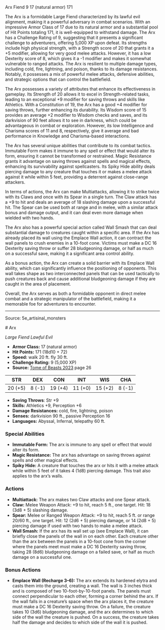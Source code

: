 <MonsterName/>Arx</MonsterName>
<CreatureType/>Fiend</CreatureType>
<CR/>9</CR>
<AC/>17 (natural armor)</AC>
<HP/>171</HP>
<summary>The Arx is a formidable Large Fiend characterized by its lawful evil alignment, making it a powerful adversary in combat scenarios. With an impressive Armor Class of 17 due to its natural armor and a substantial pool of Hit Points totaling 171, it is well-equipped to withstand damage. The Arx has a Challenge Rating of 9, suggesting that it presents a significant challenge to adventurers, offering 5,000 XP upon defeat. Its strengths include high physical strength, with a Strength score of 20 that grants it a +5 modifier, allowing for very good melee attacks. However, it has a low Dexterity score of 8, which gives it a -1 modifier and makes it somewhat vulnerable to ranged attacks. The Arx is resilient to multiple damage types, including cold, fire, lightning, and poison, thanks to its damage resistances. Notably, it possesses a mix of powerful melee attacks, defensive abilities, and strategic options that can control the battlefield.</summary>

<detail>

The Arx possesses a variety of attributes that enhance its effectiveness in gameplay. Its Strength of 20 allows it to excel in Strength-related tasks, leading to an exceptional +9 modifier for saving throws and skills like Athletics. With a Constitution of 19, the Arx has a good +4 modifier for saving throws, further enhancing its durability. Its Wisdom score of 15 provides an average +2 modifier to Wisdom checks and saves, and its darkvision of 90 feet allows it to see in darkness, which could be advantageous in combat or exploration. However, its low Intelligence and Charisma scores of 11 and 8, respectively, give it average and bad performance in Knowledge and Charisma-based interactions.

The Arx has several unique abilities that contribute to its combat tactics. Immutable Form makes it immune to any spell or effect that would alter its form, ensuring it cannot be transformed or restrained. Magic Resistance grants it advantage on saving throws against spells and magical effects, enhancing its survivability against spellcasters. Its Spiky Hide ability deals piercing damage to any creature that touches it or makes a melee attack against it while within 5 feet, providing a deterrent against close-range attackers.

In terms of actions, the Arx can make Multiattacks, allowing it to strike twice with its Claws and once with its Spear in a single turn. The Claw attack has a +9 to hit and deals an average of 18 slashing damage upon a successful hit. The Spear can be used both at range and in melee, with a similar attack bonus and damage output, and it can deal even more damage when wielded with two hands.

The Arx also has a powerful special action called Wall Smash that can deal substantial damage to creatures caught within a specific area. If the Arx has already placed its wall using the Emplace Wall action, it can contract the wall panels to crush enemies in a 10-foot cone. Victims must make a DC 16 Dexterity saving throw or suffer 28 bludgeoning damage, or half as much on a successful save, making it a significant area control ability.

As a bonus action, the Arx can create a solid barrier with its Emplace Wall ability, which can significantly influence the positioning of opponents. This wall takes shape as two interconnected panels that can be used tactically to push creatures back and cause additional bludgeoning damage if they are caught in the area of placement. 

Overall, the Arx serves as both a formidable opponent in direct melee combat and a strategic manipulator of the battlefield, making it a memorable foe for adventurers to encounter.</detail>



---

Source: 5e_artisinal_monsters

<statblock>
# Arx

*Large* *Fiend* *Lawful Evil*

- **Armor Class:** 17 (natural armor)
- **Hit Points:** 171 (18d10 + 72)
- **Speed:** walk 20 ft. fly 30 ft.
- **Challenge Rating:** 9 (5,000 XP)
- **Source:** [Tome of Beasts 2023](https://koboldpress.com/kpstore/product/tome-of-beasts-1-2023-edition/) page 26

| STR | DEX | CON | INT | WIS | CHA |
| --- | --- | --- | --- | --- | --- |
| 20 (+5) | 8 (-1) | 19 (+4) | 11 (+0) | 15 (+2) | 8 (-1) |

- **Saving Throws**: Str +9
- **Skills:** Athletics +9, Perception +6
- **Damage Resistances:** cold, fire, lightning, poison
- **Senses:** darkvision 90 ft., passive Perception 16
- **Languages:** Abyssal, Infernal, telepathy 60 ft.

### Special Abilities

- **Immutable Form:** The arx is immune to any spell or effect that would alter its form.
- **Magic Resistance:** The arx has advantage on saving throws against spells and other magical effects.
- **Spiky Hide:** A creature that touches the arx or hits it with a melee attack while within 5 feet of it takes 4 (1d8) piercing damage. This trait also applies to the arx’s walls.

### Actions

- **Multiattack:** The arx makes two Claw attacks and one Spear attack.
- **Claw:** Melee Weapon Attack: +9 to hit, reach 5 ft., one target. Hit: 18 (3d8 + 5) slashing damage.
- **Spear:** Melee or Ranged Weapon Attack: +9 to hit, reach 5 ft. or range 20/60 ft., one target. Hit: 12 (2d6 + 5) piercing damage, or 14 (2d8 + 5) piercing damage if used with two hands to make a melee attack.
- **Wall Smash:** If the arx has its wall set up (see Emplace Wall), it can briefly close the panels of the wall in on each other. Each creature other than the arx between the panels in a 10-foot cone from the corner where the panels meet must make a DC 16 Dexterity saving throw, taking 28 (8d6) bludgeoning damage on a failed save, or half as much damage on a successful one.

### Bonus Actions

- **Emplace Wall (Recharge 3–6):** The arx extends its hardened elytra and casts them into the ground, creating a wall. The wall is 3 inches thick and is composed of two 10-foot-by-10-foot panels. The panels must connect perpendicular to each other, forming a corner behind the arx. If the wall falls in a creature’s space when the arx places it, the creature must make a DC 16 Dexterity saving throw. On a failure, the creature takes 10 (3d6) bludgeoning damage, and the arx determines to which side of the wall the creature is pushed. On a success, the creature takes half the damage and decides to which side of the wall it is pushed.
</statblock>



